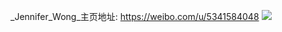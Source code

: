 _Jennifer_Wong_主页地址: https://weibo.com/u/5341584048 
![](https://wx4.sinaimg.cn/mw2000/005PuK1qly1h607or1dqtj30u0140jsm.jpg) 
